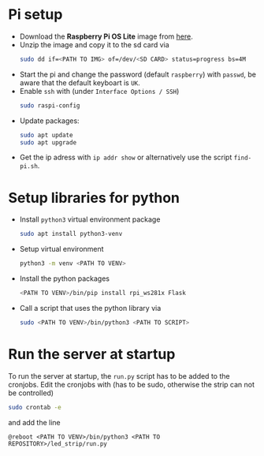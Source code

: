# Pi setup

- Download the **Raspberry Pi OS Lite** image from [here](ihttps://www.raspberrypi.org/software/operating-systems/).
- Unzip the image and copy it to the sd card via
  ```bash
  sudo dd if=<PATH TO IMG> of=/dev/<SD CARD> status=progress bs=4M
  ```
- Start the pi and change the password (default `raspberry`) with `passwd`, be aware that the default keyboart is `UK`.
- Enable `ssh` with (under `Interface Options / SSH`)
  ```bash
  sudo raspi-config
  ```
- Update packages:
  ```bash
  sudo apt update
  sudo apt upgrade
  ```
- Get the ip adress with `ip addr show` or alternatively use the script `find-pi.sh`.


# Setup libraries for python
- Install `python3` virtual environment package
  ```bash
  sudo apt install python3-venv
  ```
- Setup virtual environment
  ```bash
  python3 -m venv <PATH TO VENV>
  ```
- Install the python packages
  ```bash
  <PATH TO VENV>/bin/pip install rpi_ws281x Flask
  ```
- Call a script that uses the python library via
  ```bash
  sudo <PATH TO VENV>/bin/python3 <PATH TO SCRIPT>
  ```

# Run the server at startup
To run the server at startup, the `run.py` script has to be added to the cronjobs.
Edit the cronjobs with (has to be sudo, otherwise the strip can not be controlled)
```bash
sudo crontab -e
```
and add the line
```
@reboot <PATH TO VENV>/bin/python3 <PATH TO REPOSITORY>/led_strip/run.py
```
